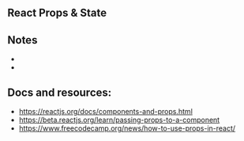## React Props & State

## Notes

-
-

## Docs and resources:

- https://reactjs.org/docs/components-and-props.html
- https://beta.reactjs.org/learn/passing-props-to-a-component
- https://www.freecodecamp.org/news/how-to-use-props-in-react/
